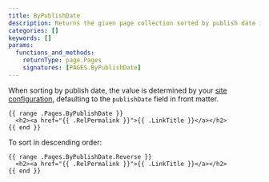 ```yaml
---
title: ByPublishDate
description: Returns the given page collection sorted by publish date in ascending order.
categories: []
keywords: []
params:
  functions_and_methods:
    returnType: page.Pages
    signatures: [PAGES.ByPublishDate]
---
```


When sorting by publish date, the value is determined by your [site configuration], defaulting to the `publishDate` field in front matter.

[site configuration]: /configuration/front-matter/#dates

```go-html-template
{{ range .Pages.ByPublishDate }}
  <h2><a href="{{ .RelPermalink }}">{{ .LinkTitle }}</a></h2>
{{ end }}
```

To sort in descending order:

```go-html-template
{{ range .Pages.ByPublishDate.Reverse }}
  <h2><a href="{{ .RelPermalink }}">{{ .LinkTitle }}</a></h2>
{{ end }}
```
